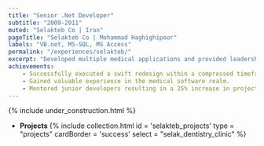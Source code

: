 ```yaml
---
title: "Senior .Net Developer"
subtitle: "2009-2011"
muted: "Selakteb Co | Iran"
pageTitle: "Selakteb Co | Mohammad Haghighipoor" 
labels: "VB.net, MS-SQL, MS Access"
permalink: "/experiences/selakteb/"
excerpt: "Developed multiple medical applications and provided leadership to the web development team."
achievements:
    - Successfully executed a swift redesign within a compressed timeframe of less than two months.
    - Gained valuable experience in the medical software realm.
    - Mentored junior developers resulting in a 25% increase in project completion rates.
---
```


{% include under_construction.html %}

- **Projects**
{% include collection.html 
        id = 'selakteb_projects'
        type = "projects"
        cardBorder = 'success'
        select = "selak_dentistry_clinic"
    %}